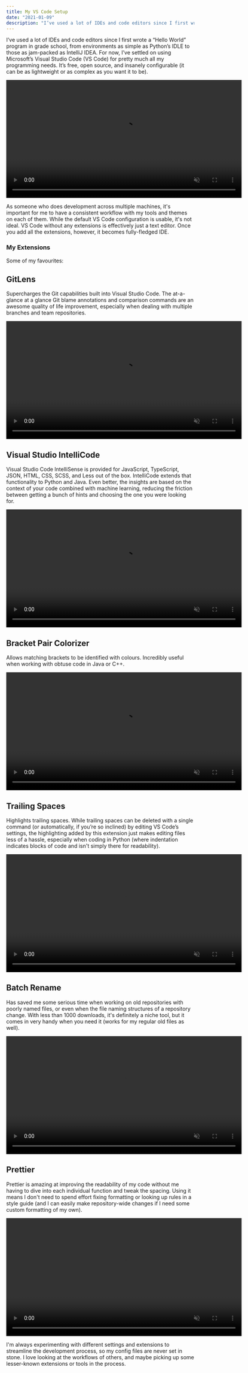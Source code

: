 ```yaml
---
title: My VS Code Setup
date: "2021-01-09"
description: "I’ve used a lot of IDEs and code editors since I first wrote a “Hello World” program in grade school. For now, I've settled on Visual Studio Code. Here's how I setup my development environment."
---
```


I’ve used a lot of IDEs and code editors since I first wrote a “Hello World” program in grade school, from environments as simple as Python’s IDLE to those as jam-packed as IntelliJ IDEA. For now, I’ve settled on using Microsoft’s Visual Studio Code (VS Code) for pretty much all my programming needs. It’s free, open source, and insanely configurable (it can be as lightweight or as complex as you want it to be).

<video width="630" autoplay muted>
  <source src="./0_vs_code_intro.webm" type="video/webm">
  Visual Studio Code
</video>

&NewLine;

As someone who does development across multiple machines, it's important for me to have a consistent workflow with my tools and themes on each of them. While the default VS Code configuration is usable, it's not ideal. VS Code without any extensions is effectively just a text editor. Once you add all the extensions, however, it becomes fully-fledged IDE.

### My Extensions
Some of my favourites:

## GitLens
Supercharges the Git capabilities built into Visual Studio Code. The at-a-glance at a glance Git blame annotations and comparison commands are an awesome quality of life improvement, especially when dealing with multiple branches and team repositories.

<video width="630" autoplay muted>
  <source src="./1_gitlens.webm" type="video/webm">
  GitLens
</video>

&NewLine;

## Visual Studio IntelliCode
Visual Studio Code IntelliSense is provided for JavaScript, TypeScript, JSON, HTML, CSS, SCSS, and Less out of the box. IntelliCode extends that functionality to Python and Java. Even better, the insights are based on the context of your code combined with machine learning, reducing the friction between getting a bunch of hints and choosing the one you were looking for.

<video width="630" autoplay muted>
  <source src="./2_intellicode.webm" type="video/webm">
  Visual Studio IntelliCode
</video>

&NewLine;

## Bracket Pair Colorizer
Allows matching brackets to be identified with colours. Incredibly useful when working with obtuse code in Java or C++.

<video width="630" autoplay muted>
  <source src="./3_colorizer.webm" type="video/webm">
  Bracket Pair Colorizer
</video>

&NewLine;

## Trailing Spaces
Highlights trailing spaces. While trailing spaces can be deleted with a single command (or automatically, if you’re so inclined) by editing VS Code’s settings, the highlighting added by this extension just makes editing files less of a hassle, especially when coding in Python (where indentation indicates blocks of code and isn't simply there for readability).

<video width="630" autoplay muted>
  <source src="./4_trailing_spaces.webm" type="video/webm">
  Trailing Spaces
</video>

&NewLine;

## Batch Rename
Has saved me some serious time when working on old repositories with poorly named files, or even when the file naming structures of a repository change. With less than 1000 downloads, it's definitely a niche tool, but it comes in very handy when you need it (works for my regular old files as well).

<video width="630" autoplay muted>
  <source src="./5_batch_rename.webm" type="video/webm">
  Batch Rename
</video>

&NewLine;

## Prettier
Prettier is amazing at improving the readability of my code without me having to dive into each individual function and tweak the spacing. Using it means I don't need to spend effort fixing formatting or looking up rules in a style guide (and I can easily make repository-wide changes if I need some custom formatting of my own).

<video width="630" autoplay muted>
  <source src="./6_prettier.webm" type="video/webm">
  Prettier
</video>

&NewLine;

I'm always experimenting with different settings and extensions to streamline the development process, so my config files are never set in stone. I love looking at the workflows of others, and maybe picking up some lesser-known extensions or tools in the process.